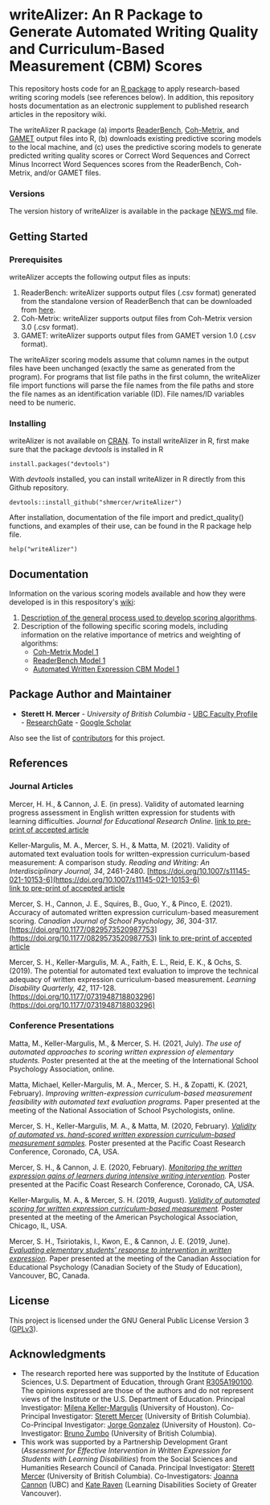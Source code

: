 # writeAlizer: An R Package to Generate Automated Writing Quality and Curriculum-Based Measurement (CBM) Scores

This repository hosts code for an [R package](https://cran.r-project.org/) to apply research-based writing scoring models (see references below). In addition, this repository hosts documentation as an electronic supplement to published research articles in the repository wiki.

The writeAlizer R package (a) imports [ReaderBench](http://readerbench.com/), [Coh-Metrix](http://cohmetrix.com/), and [GAMET](https://www.linguisticanalysistools.org/gamet.html) output files into R, (b) downloads existing predictive scoring models to the local machine, and (c) uses the predictive scoring models to generate predicted writing quality scores or Correct Word Sequences and Correct Minus Incorrect Word Sequences scores from the ReaderBench, Coh-Metrix, and/or GAMET files.

### Versions
The version history of writeAlizer is available in the package [NEWS.md](https://github.com/shmercer/writeAlizer/blob/master/NEWS.md) file.

## Getting Started

### Prerequisites
writeAlizer accepts the following output files as inputs:
 1. ReaderBench: writeAlizer supports output files (.csv format) generated from the standalone version of ReaderBench that can be downloaded from [here](http://readerbench.com/deployment).
 2. Coh-Metrix: writeAlizer supports output files from Coh-Metrix version 3.0 (.csv format).
 3. GAMET: writeAlizer supports output files from GAMET version 1.0 (.csv format).

The writeAlizer scoring models assume that column names in the output files have been unchanged (exactly the same as generated from the program). For programs that list file paths in the first column, the writeAlizer file import functions will parse the file names from the file paths and store the file names as an identification variable (ID). File names/ID variables need to be numeric.

### Installing

writeAlizer is not available on [CRAN](https://cran.r-project.org/). To install writeAlizer in R, first make sure that the package *devtools* is installed in R
```
install.packages("devtools")
```
With *devtools* installed, you can install writeAlizer in R directly from this Github repository.
```
devtools::install_github("shmercer/writeAlizer")
```
After installation, documentation of the file import and predict_quality() functions, and examples of their use, can be found in the R package help file.
```
help("writeAlizer")
```

## Documentation

Information on the various scoring models available and how they were developed is in this respository's [wiki](https://github.com/shmercer/writeAlizer/wiki):

1. [Description of the general process used to develop scoring algorithms](https://github.com/shmercer/writeAlizer/wiki/Scoring-Model-Development).
2. Description of the following specific scoring models, including information on the relative importance of metrics and weighting of algorithms:
   * [Coh-Metrix Model 1](https://github.com/shmercer/writeAlizer/wiki/CohMetrix-Model-1)
   * [ReaderBench Model 1](https://github.com/shmercer/writeAlizer/wiki/ReaderBench-Model-1)
   * [Automated Written Expression CBM Model 1](https://github.com/shmercer/writeAlizer/wiki/aWE-CBM-Model-1)

## Package Author and Maintainer

* **Sterett H. Mercer** - *University of British Columbia* - [UBC Faculty Profile](https://ecps.educ.ubc.ca/person/sterett-mercer/) - [ResearchGate](https://www.researchgate.net/profile/Sterett_Mercer) - [Google Scholar](https://scholar.google.ca/citations?user=YJg4svsAAAAJ&hl=en)

Also see the list of [contributors](https://github.com/shmercer/writeAlizer/contributors) for this project.

## References

### Journal Articles

Mercer, H. H., & Cannon, J. E. (in press). Validity of automated learning progress assessment in English written expression for students with learning difficulties. *Journal for Educational Research Online*. [link to pre-print of accepted article](https://doi/org/10.31219/osf.io/yh3zj)

Keller-Margulis, M. A., Mercer, S. H., & Matta, M. (2021). Validity of automated text evaluation tools for written-expression curriculum-based measurement: A comparison study. *Reading and Writing: An Interdisciplinary Journal, 34*, 2461-2480. [https://doi.org/10.1007/s11145-021-10153-6](https://doi.org/10.1007/s11145-021-10153-6)  
[link to pre-print of accepted article](https://doi.org/10.31219/osf.io/gcetv)

Mercer, S. H., Cannon, J. E., Squires, B., Guo, Y., & Pinco, E. (2021). Accuracy of automated written expression curriculum-based measurement scoring. *Canadian Journal of School Psychology, 36*, 304-317. [https://doi.org/10.1177/0829573520987753](https://doi.org/10.1177/0829573520987753)
[link to pre-print of accepted article](https://doi.org/10.31219/osf.io/yrvq5)

Mercer, S. H., Keller-Margulis, M. A., Faith, E. L., Reid, E. K., & Ochs, S. (2019). The potential for automated text evaluation to improve the technical adequacy of written expression curriculum-based measurement. *Learning Disability Quarterly, 42*, 117-128. [https://doi.org/10.1177/0731948718803296](https://doi.org/10.1177/0731948718803296)

### Conference Presentations

Matta, M., Keller-Margulis, M., & Mercer, S. H. (2021, July). *The use of automated approaches to scoring written expression of elementary students.* Poster presented at the at the meeting of the International School Psychology Association, online.

Matta, Michael, Keller-Margulis, M. A., Mercer, S. H., & Zopatti, K. (2021, February). *Improving written-expression curriculum-based measurement feasibility with automated text evaluation programs.* Paper presented at the meeting of the National Association of School Psychologists, online.

Mercer, S. H., Keller-Margulis, M. A., & Matta, M. (2020, February). _[Validity of automated vs. hand-scored written expression curriculum-based measurement samples](https://blogs.ubc.ca/mercer/2020/02/11/pcrc-2020-poster-automated-text-eval-for-screening/)._ Poster presented at the Pacific Coast Research Conference, Coronado, CA, USA.

Mercer, S. H., & Cannon, J. E. (2020, February). _[Monitoring the written expression gains of learners during intensive writing intervention](https://blogs.ubc.ca/mercer/2020/02/11/pcrc-2020-automated-text-eval-for-progress-monitoring/)._ Poster presented at the Pacific Coast Research Conference, Coronado, CA, USA.

Keller-Margulis, M. A., & Mercer, S. H. (2019, August). _[Validity of automated scoring for written expression curriculum-based measurement](https://blogs.ubc.ca/mercer/2019/12/18/ies-pi-meeting-2020/)._ Poster presented at the meeting of the American Psychological Association, Chicago, IL, USA.

Mercer, S. H., Tsiriotakis, I., Kwon, E., & Cannon, J. E. (2019, June). _[Evaluating elementary students' response to intervention in written expression](https://blogs.ubc.ca/mercer/2019/06/01/csse-2019-presentation-paper-and-slides/)._ Paper presented at the meeting of the Canadian Association for Educational Psychology (Canadian Society of the Study of Education), Vancouver, BC, Canada.

## License

This project is licensed under the GNU General Public License Version 3 ([GPLv3](LICENSE)).

## Acknowledgments

 * The research reported here was supported by the Institute of Education Sciences, U.S. Department of Education, through Grant [R305A190100](https://ies.ed.gov/funding/grantsearch/details.asp?ID=3339). The opinions expressed are those of the authors and do not represent views of the Institute or the U.S. Department of Education. Principal Investigator: [Milena Keller-Margulis](http://voyager.coe.uh.edu/dir/faculty_template.cfm?id=504) (University of Houston). Co-Principal Investigator: [Sterett Mercer](https://ecps.educ.ubc.ca/person/sterett-mercer/) (University of British Columbia). Co-Principal Investigator: [Jorge Gonzalez](http://www.uh.edu/education/about/directory/employee-profile/index.php?id=725) (University of Houston). Co-Investigator: [Bruno Zumbo](https://ecps.educ.ubc.ca/person/bruno-zumbo/) (University of British Columbia).
 * This work was supported by a Partnership Development Grant (_Assessment for Effective Intervention in Written Expression for Students with Learning Disabilities_) from the Social Sciences and Humanities Research Council of Canada. Principal Investigator: [Sterett Mercer](https://ecps.educ.ubc.ca/person/sterett-mercer/) (University of British Columbia). Co-Investigators: [Joanna Cannon](https://ecps.educ.ubc.ca/person/joanna-cannon/) (UBC) and [Kate Raven](http://ldsociety.ca/about/) (Learning Disabilities Society of Greater Vancouver).
